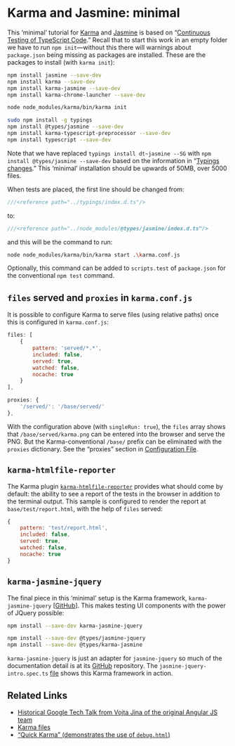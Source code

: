 # Karma and Jasmine: minimal

This ‘minimal’ tutorial for [Karma](https://karma-runner.github.io) and [Jasmine](https://jasmine.github.io) is based on “[Continuous Testing of TypeScript Code](http://www.damirscorner.com/blog/posts/20160116-ContinuousTestingOfTypeScriptCode.html).” Recall that to start this work in an empty folder we have to run `npm init`—without this there will warnings about `package.json` being missing as packages are installed. These are the packages to install (with `karma init`):

```bash
npm install jasmine --save-dev
npm install karma --save-dev
npm install karma-jasmine --save-dev
npm install karma-chrome-launcher --save-dev

node node_modules/karma/bin/karma init

sudo npm install -g typings
npm install @types/jasmine --save-dev
npm install karma-typescript-preprocessor --save-dev
npm install typescript --save-dev
```

Note that we have replaced `typings install dt~jasmine --SG` with `npm install @types/jasmine --save-dev` based on the information in “[Typings changes](https://scotch.io/lounge/angular/typings-changes).” This ‘minimal’ installation should be upwards of 50MB, over 5000 files.

When tests are placed, the first line should be changed from:

```js
///<reference path="../typings/index.d.ts"/>
```

to:

```js
///<reference path="../node_modules/@types/jasmine/index.d.ts"/>
```

and this will be the command to run:

```bash
node node_modules/karma/bin/karma start .\karma.conf.js
```

Optionally, this command can be added to `scripts.test` of `package.json` for the conventional `npm test` command.

## `files` served and `proxies` in `karma.conf.js`

It is possible to configure Karma to serve files (using relative paths) once this is configured in `karma.conf.js`:

```js
files: [
    {
        pattern: 'served/*.*',
        included: false,
        served: true,
        watched: false,
        nocache: true
    }
],

proxies: {
    '/served/': '/base/served/'
},
```

With the configuration above (with `singleRun: true`), the `files` array shows that `/base/served/karma.png` can be entered into the browser and serve the PNG. But the Karma-conventional `/base/` prefix can be eliminated with the `proxies` dictionary. See the “proxies” section in [Configuration File](http://karma-runner.github.io/1.0/config/configuration-file.html).

## `karma-htmlfile-reporter`

The Karma plugin [`karma-htmlfile-reporter`](https://github.com/matthias-schuetz/karma-htmlfile-reporter) provides what should come by default: the ability to see a report of the tests in the browser in addition to the terminal output. This sample is configured to render the report at `base/test/report.html`, with the help of `files` served:

```js
{
    pattern: 'test/report.html',
    included: false,
    served: true,
    watched: false,
    nocache: true
}
```

## `karma-jasmine-jquery`

The final piece in this ‘minimal’ setup is the Karma framework, `karma-jasmine-jquery` [[GitHub](https://github.com/bessdsv/karma-jasmine-jquery)]. This makes testing UI components with the power of JQuery possible:

```bash
npm install --save-dev karma-jasmine-jquery

npm install --save-dev @types/jasmine-jquery
npm install --save-dev @types/karma-jasmine
```

`karma-jasmine-jquery` is just an adapter for `jasmine-jquery` so much of the documentation detail is at its [GitHub](https://github.com/velesin/jasmine-jquery) repository. The `jasmine-jquery-intro.spec.ts` [file](./jasmine-jquery-intro.spec.ts) shows this Karma framework in action.


## Related Links

* [Historical Google Tech Talk from Vojta Jina of the original Angular JS team](https://www.youtube.com/watch?v=YG5DEzaQBIc)
* [Karma files](http://karma-runner.github.io/1.0/config/files.html)
* [“Quick Karma” (demonstrates the use of `debug.html`)](https://www.youtube.com/watch?v=AoMoL2UAC-A)